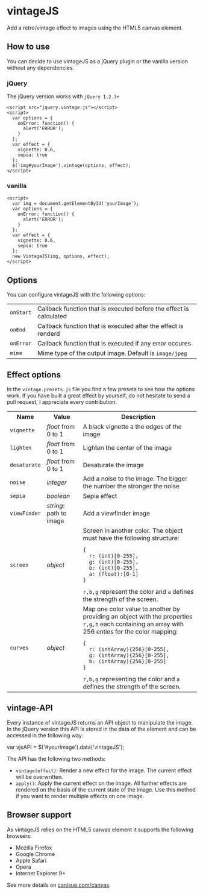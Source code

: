 # vintageJS
Add a retro/vintage effect to images using the HTML5 canvas element.

## How to use
You can decide to use vintageJS as a jQuery plugin or the vanilla version without any dependencies.

### jQuery

The jQuery version works with `jQuery 1.2.3+`

  <script src="//code.jquery.com/jquery-2.0.0.min.js"></script>
    <script src="jquery.vintage.js"></script>
    <script>
      var options = {
        onError: function() {
          alert('ERROR');
        }
      };
      var effect = {
        vignette: 0.6,
        sepia: true
      };
      $('img#yourImage').vintage(options, effect);
    </script>

### vanilla

  <script src="vintage.js"></script>
    <script>
      var img = document.getElementById('yourImage');
      var options = {
        onError: function() {
          alert('ERROR');
        }
      };
      var effect = {
        vignette: 0.6,
        sepia: true
      };
      new VintageJS(img, options, effect);
    </script>

## Options

You can configure vintageJS with the following options:

<table>
  <tr>
    <td><code>onStart</code></td>
    <td>Callback function that is executed before the effect is calculated</td>
  </tr>
  <tr>
    <td><code>onEnd</code></td>
    <td>Callback function that is executed after the effect is renderd</td>
  </tr>
  <tr>
    <td><code>onError</code></td>
    <td>Callback function that is executed if any error occures</td>
  </tr>
  <tr>
    <td><code>mime</code></td>
    <td>Mime type of the output image. Default is <code>image/jpeg</code></td>
  </tr>
</table>

## Effect options

In the `vintage.presets.js` file you find a few presets to see how the options work. If you have built a great effect by yourself, do not hesitate to send a pull request, I appreciate every contribution.

<table>
  <tr>
    <th>Name</th>
    <th>Value</th>
    <th>Description</th>
  </tr>
  <tr>
    <td><code>vignette</code></td>
    <td><i>float</i> from 0 to 1</td>
    <td>A black vignette a the edges of the image</td>
  </tr>
  <tr>
    <td><code>lighten</code></td>
    <td><i>float</i> from 0 to 1</td>
    <td>Lighten the center of the image</td>
  </tr>
  <tr>
    <td><code>desaturate</code></td>
    <td><i>float</i> from 0 to 1</td>
    <td>Desaturate the image</td>
  </tr>
  <tr>
    <td><code>noise</code></td>
    <td><i>integer</i></td>
    <td>Add a noise to the image. The bigger the number the stronger the noise</td>
  </tr>
  <tr>
    <td><code>sepia</code></td>
    <td><i>boolean</i></td>
    <td>Sepia effect</td>
  </tr>
  <tr>
    <td><code>viewFinder</code></td>
    <td><i>string</i>: path to image</td>
    <td>Add a viewfinder image</td>
  </tr>
  <tr>
    <td><code>screen</code></td>
    <td><i>object</i></td>
    <td>Screen in another color. The object must have the following structure: <pre><code>{
  r: (int)[0-255],
  g: (int)[0-255],
  b: (int)[0-255],
  a: (float):[0-1]
}</code></pre>
<code>r,b,g</code> represent the color and <code>a</code> defines the strength of the screen.
</td>
  </tr>
  <tr>
    <td><code>curves</code></td>
    <td><i>object</i></td>
    <td>Map one color value to another by providing an object with the properties <code>r,g,b</code> each containing an array with 256 enties for the color mapping: <pre><code>{
  r: (intArray){256}[0-255],
  g: (intArray){256}[0-255],
  b: (intArray){256}[0-255]
}</code></pre>
<code>r,b,g</code> representing the color and <code>a</code> defines the strength of the screen.
</td>
  </tr>
</table>

## vintage-API

Every instance of vintageJS returns an API object to manipulate the image. In the jQuery version this API is stored in the data of the element and can be accessed in the following way:

  var vjsAPI = $('#yourImage').data('vintageJS');

The API has the following two methods:

* `vintage(effect)`: Render a new effect for the image. The current effect will be overwritten.
* `apply()`: Apply the current effect on the image. All further effects are rendered on the basis of the current state of the image. Use this method if you want to render multiple effects on one image.

## Browser support

As vintageJS relies on the HTML5 canvas element it supports the following browsers:

* Mozilla Firefox
* Google Chrome
* Apple Safari
* Opera
* Internet Explorer 9+

See more details on [canisue.com/canvas](http://caniuse.com/canvas).
